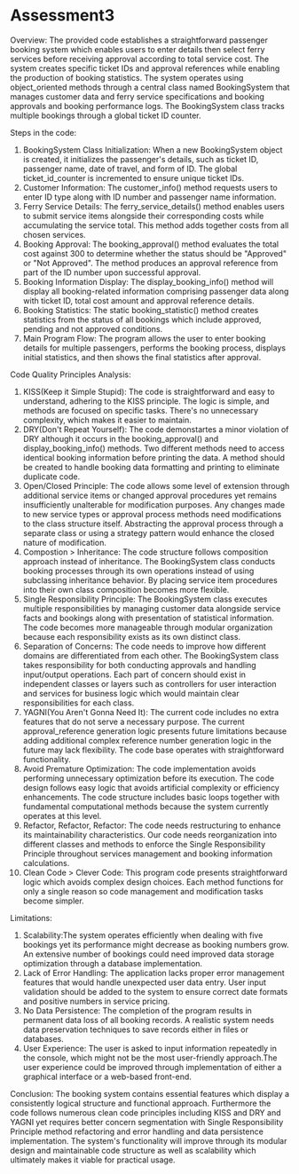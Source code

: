 # Assessment3

Overview:
The provided code establishes a straightforward passenger booking system which enables users to enter details then select ferry services before receiving approval according to total service cost. The system creates specific ticket IDs and approval references while enabling the production of booking statistics. The system operates using object_oriented methods through a central class named BookingSystem that manages customer data and ferry service specifications and booking approvals and booking performance logs. The BookingSystem class tracks multiple bookings through a global ticket ID counter.

Steps in the code:
1. BookingSystem Class Initialization: When a new BookingSystem object is created, it initializes the passenger's details, such as ticket ID, passenger name, date of travel, and form of ID. The global ticket_id_counter is incremented to ensure unique ticket IDs.
2. Customer Information: The customer_info() method requests users to enter ID type along with ID number and passenger name information.
3. Ferry Service Details: The ferry_service_details() method enables users to submit service items alongside their corresponding costs while accumulating the service total. This method adds together costs from all chosen services.
4. Booking Approval: The booking_approval() method evaluates the total cost against 300 to determine whether the status should be "Approved" or "Not Approved". The method produces an approval reference from part of the ID number upon successful approval.
5. Booking Information Display: The display_booking_info() method will display all booking-related information comprising passenger data along with ticket ID, total cost amount and approval reference details.
6. Booking Statistics: The static booking_statistic() method creates statistics from the status of all bookings which include approved, pending and not approved conditions.
7. Main Program Flow: The program allows the user to enter booking details for multiple passengers, performs the booking process, displays initial statistics, and then shows the final statistics after approval.

Code Quality Principles Analysis:
1. KISS(Keep it Simple Stupid): The code is straightforward and easy to understand, adhering to the KISS principle. The logic is simple, and methods are focused on specific tasks. There's no unnecessary complexity, which makes it easier to maintain.
2. DRY(Don't Repeat Yourself): The code demonstartes a minor violation of DRY although it occurs in the booking_approval() and display_booking_info() methods. Two different methods need to access identical booking information before printing the data. A method should be created to handle booking data formatting and printing to eliminate duplicate code.
3. Open/Closed Principle: The code allows some level of extension through additional service items or changed approval procedures yet remains insufficiently unalterable for modification purposes. Any changes made to new service types or approval process methods need modifications to the class structure itself. Abstracting the approval process through a separate class or using a strategy pattern would enhance the closed nature of modification.
4. Compostion > Inheritance: The code structure follows composition approach instead of inheritance. The BookingSystem class conducts booking processes through its own operations instead of using subclassing inheritance behavior. By placing service item procedures into their own class composition becomes more flexible.
5. Single Responsibility Principle: The BookingSystem class executes multiple responsibilities by managing customer data alongside service facts and bookings along with presentation of statistical information. The code becomes more manageable through modular organization because each responsibility exists as its own distinct class.
6. Separation of Concerns: The code needs to improve how different domains are differentiated from each other. The BookingSystem class takes responsibility for both conducting approvals and handling input/output operations. Each part of concern should exist in independent classes or layers such as controllers for user interaction and services for business logic which would maintain clear responsibilities for each class.
7. YAGNI(You Aren't Gonna Need It): The current code includes no extra features that do not serve a necessary purpose. The current approval_reference generation logic presents future limitations because adding additional complex reference number generation logic in the future may lack flexibility. The code base operates with straightforward functionality.
8. Avoid Premature Optimization: The code implementation avoids performing unnecessary optimization before its execution. The code design follows easy logic that avoids artificial complexity or efficiency enhancements. The code structure includes basic loops together with fundamental computational methods because the system currently operates at this level.
9. Refactor, Refactor, Refactor: The code needs restructuring to enhance its maintainability characteristics. Our code needs reorganization into different classes and methods to enforce the Single Responsibility Principle throughout services management and booking information calculations.
10. Clean Code > Clever Code: This program code presents straightforward logic which avoids complex design choices. Each method functions for only a single reason so code management and modification tasks become simpler.

Limitations:
1. Scalability:The system operates efficiently when dealing with five bookings yet its performance might decrease as booking numbers grow. An extensive number of bookings could need improved data storage optimization through a database implementation.
2. Lack of Error Handling: The application lacks proper error management features that would handle unexpected user data entry. User input validation should be added to the system to ensure correct date formats and positive numbers in service pricing.
3. No Data Persistence: The completion of the program results in permanent data loss of all booking records. A realistic system needs data preservation techniques to save records either in files or databases.
4. User Experience: The user is asked to input information repeatedly in the console, which might not be the most user-friendly approach.The user experience could be improved through implementation of either a graphical interface or a web-based front-end.

Conclusion:
The booking system contains essential features which display a consistently logical structure and functional approach. Furthermore the code follows numerous clean code principles including KISS and DRY and YAGNI yet requires better concern segmentation with Single Responsibility Principle method refactoring and error handling and data persistence implementation. The system's functionality will improve through its modular design and maintainable code structure as well as scalability which ultimately makes it viable for practical usage.

